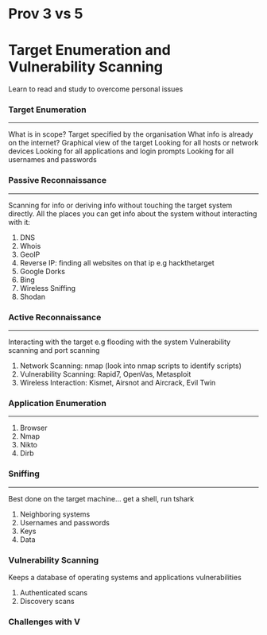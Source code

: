 # Prov 3 vs 5
# Target Enumeration and Vulnerability Scanning

Learn to read and study to overcome personal issues

### Target Enumeration
---
What is in scope?
	Target specified by the organisation
What info is already on the internet?
		Graphical view of the target
Looking for all hosts or network devices
Looking for all applications and login prompts
Looking for all usernames and passwords

### Passive Reconnaissance
---
Scanning for info or deriving info without touching the target system directly.
All the places you can get info about the system without interacting with it:
1. DNS
2. Whois
3. GeoIP
4. Reverse IP: finding all websites on that ip e.g hackthetarget
5. Google Dorks
6. Bing
7. Wireless Sniffing
8. Shodan
### Active Reconnaissance
---
Interacting with the target e.g flooding with the system
Vulnerability scanning and port scanning
1. Network Scanning: nmap (look into nmap scripts to identify scripts)
2. Vulnerability Scanning: Rapid7, OpenVas, Metasploit
3. Wireless Interaction: Kismet, Airsnot and Aircrack, Evil Twin
### Application Enumeration
---
1. Browser
2. Nmap
3. Nikto
4. Dirb
### Sniffing
---
Best done on the target machine... get a shell, run tshark
1. Neighboring systems
2. Usernames and passwords
3. Keys
4. Data
### Vulnerability Scanning
Keeps a database of operating systems and applications vulnerabilities
1. Authenticated scans
2. Discovery scans
### Challenges with V